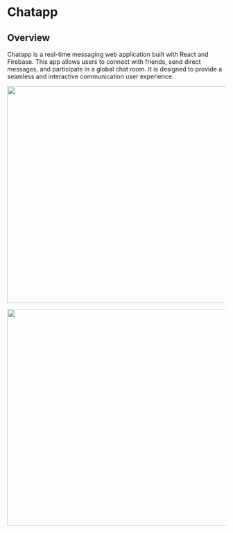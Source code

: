 # Chatapp

## Overview
Chatapp is a real-time messaging web application built with React and Firebase. 
This app allows users to connect with friends, send direct messages, and participate in a global chat room. 
It is designed to provide a seamless and interactive communication user experience.

<p align="center">
  <img width="800" height="500" src="https://github.com/user-attachments/assets/9d501918-cc75-4f35-b32f-b5909b2acd1f">
</p>

<p align="center">
  <img width="800" height="500" src="https://github.com/user-attachments/assets/78d8c1df-ebbf-4473-8c4a-7017283ad91e">
</p>
